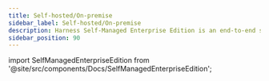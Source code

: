 ```yaml
---
title: Self-hosted/On-premise
sidebar_label: Self-hosted/On-premise
description: Harness Self-Managed Enterprise Edition is an end-to-end solution for continuous, self-managed delivery.
sidebar_position: 90
---
```


import SelfManagedEnterpriseEdition from '@site/src/components/Docs/SelfManagedEnterpriseEdition';

<SelfManagedEnterpriseEdition />

